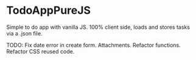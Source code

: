 # TodoAppPureJS

Simple to do app with vanilla JS.
100% client side, loads and stores tasks via a .json file.


TODO:
Fix date error in create form. 
Attachments.
Refactor functions.
Refactor CSS reused code.
